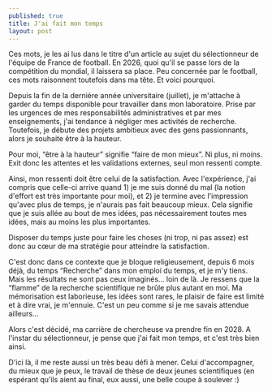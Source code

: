 ```yaml
---
published: true
title: J'ai fait mon temps
layout: post
---
```


Ces mots, je les ai lus dans le titre d'un article au sujet du sélectionneur de l'équipe de France de football. En 2026, quoi qu'il se passe lors de la compétition du mondial, il laissera sa place. Peu concernée par le football, ces mots raisonnent toutefois dans ma tête. Et voici pourquoi.

Depuis la fin de la dernière année universitaire (juillet), je m'attache à garder du temps disponible pour travailler dans mon laboratoire. Prise par les urgences de mes responsabilités administratives et par mes enseignements, j'ai tendance à négliger mes activités de recherche. Toutefois, je débute des projets ambitieux avec des gens passionnants, alors je souhaite être à la hauteur. 

Pour moi, “être à la hauteur” signifie “faire de mon mieux”. Ni plus, ni moins. Exit donc les attentes et les validations externes, seul mon ressenti compte. 

Ainsi, mon ressenti doit être celui de la satisfaction. Avec l'expérience, j'ai compris que celle-ci arrive quand 1) je me suis donné du mal (la notion d'effort est très importante pour moi), et 2) je termine avec l'impression qu'avec plus de temps, je n'aurais pas fait beaucoup mieux. Cela signifie que je suis allée au bout de mes idées, pas nécessairement toutes mes idées, mais au moins les plus importantes.

Disposer du temps juste pour faire les choses (ni trop, ni pas assez) est donc au cœur de ma stratégie pour atteindre la satisfaction. 

C'est donc dans ce contexte que je bloque religieusement, depuis 6 mois déjà, du temps “Recherche” dans mon emploi du temps, et je m'y tiens. Mais les résultats ne sont pas ceux imaginés… loin de là. Je ressens que la “flamme” de la recherche scientifique ne brûle plus autant en moi. Ma mémorisation est laborieuse, les idées sont rares, le plaisir de faire est limité et à dire vrai, je m'ennuie. C'est un peu comme si je me savais attendue ailleurs…

Alors c'est décidé, ma carrière de chercheuse va prendre fin en 2028. A l'instar du sélectionneur, je pense que j'ai fait mon temps, et c'est très bien ainsi. 

D'ici là, il me reste aussi un très beau défi à mener. Celui d'accompagner, du mieux que je peux, le travail de thèse de deux jeunes scientifiques (en espérant qu’ils aient au final, eux aussi, une belle coupe à soulever :)
